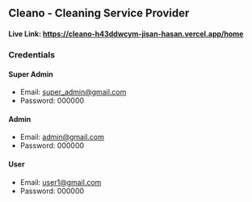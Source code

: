 ## Cleano - Cleaning Service Provider

#### Live Link: https://cleano-h43ddwcym-jisan-hasan.vercel.app/home

### Credentials

#### Super Admin

-   Email: super_admin@gmail.com
-   Password: 000000

#### Admin

-   Email: admin@gmail.com
-   Password: 000000

#### User

-   Email: user1@gmail.com
-   Password: 000000
